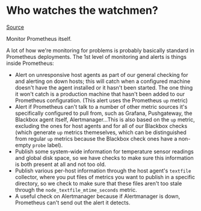 # Who watches the watchmen?

[Source](https://utcc.utoronto.ca/~cks/space/blog/sysadmin/PrometheusSelfMonitoring)

Monitor Prometheus itself.

A lot of how we're monitoring for problems is probably basically standard in Prometheus deployments. The 1st level of monitoring and alerts is things inside Prometheus:

- Alert on unresponsive host agents as part of our general checking for and alerting on down hosts; this will catch when a configured machine doesn't have the agent installed or it hasn't been started. The one thing it won't catch is a production machine that hasn't been added to our Prometheus configuration. (This alert uses the Prometheus `up` metric)
- Alert if Prometheus can't talk to a number of other metric sources it's specifically configured to pull from, such as Grafana, Pushgateway, the Blackbox agent itself, Alertmanager...This is also based on the `up` metric, excluding the ones for host agents and for all of our Blackbox checks (which generate `up` metrics themeselves, which can be distinguished from regular `up` metrics because the Blackbox check ones have a non-empty `probe` label).
- Publish some system-wide information for temperature sensor readings and global disk space, so we have checks to make sure this information is both present at all and not too old.
- Publish various per-host information through the host agent's `textfile` collector, where you put files of metrics you want to publish in a specific directory, so we check to make sure that these files aren't too stale through the `node_textfile_mtime_seconds` metric.
- A useful check on Alertmanager because if Alertmanager is down, Prometheus can't send out the alert it detects.
